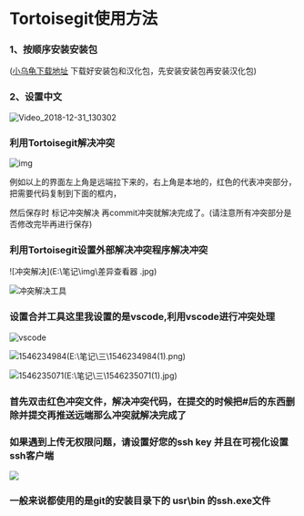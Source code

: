 # Tortoisegit使用方法

### 1、按顺序安装安装包

([小乌龟下载地址](https://tortoisegit.org/download/) 下载好安装包和汉化包，先安装安装包再安装汉化包)

### 2、设置中文

![Video_2018-12-31_130302](E:\笔记\img\Video_2018-12-31_130302.gif)







### 利用Tortoisegit解决冲突

![img](E:\笔记\img\1128526-20170509003839113-889285740.png)



例如以上的界面左上角是远端拉下来的，右上角是本地的，红色的代表冲突部分，把需要代码复制到下面的框内，

然后保存时 标记冲突解决  再commit冲突就解决完成了。(请注意所有冲突部分是否修改完毕再进行保存)

### 利用Tortoisegit设置外部解决冲突程序解决冲突

![冲突解决](E:\笔记\img\差异查看器 .jpg)

![冲突解决工具](E:\笔记\img\冲突解决工具.jpg)

### 设置合并工具这里我设置的是vscode,利用vscode进行冲突处理

![vscode](E:\笔记\img\1546234900(1).jpg)

![1546234984(E:\笔记\三\1546234984(1).png)](C:\Users\admin\Desktop\1546234984(1).png)

![1546235071(E:\笔记\三\1546235071(1).jpg)](C:\Users\admin\Desktop\1546235071(1).jpg)

### 首先双击红色冲突文件，解决冲突代码，在提交的时候把#后的东西删除并提交再推送远端那么冲突就解决完成了



### 如果遇到上传无权限问题，请设置好您的ssh key 并且在可视化设置ssh客户端

![](E:\笔记\img\1546237214(1)-1546237396182.jpg)

### 一般来说都使用的是git的安装目录下的   usr\bin 的ssh.exe文件



